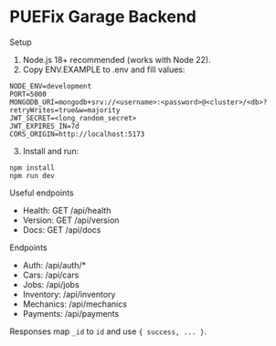 # PUEFix Garage Backend

Setup

1. Node.js 18+ recommended (works with Node 22).
2. Copy ENV.EXAMPLE to .env and fill values:

```
NODE_ENV=development
PORT=5000
MONGODB_URI=mongodb+srv://<username>:<password>@<cluster>/<db>?retryWrites=true&w=majority
JWT_SECRET=<long_random_secret>
JWT_EXPIRES_IN=7d
CORS_ORIGIN=http://localhost:5173
```

3. Install and run:

```
npm install
npm run dev
```

Useful endpoints

- Health: GET /api/health
- Version: GET /api/version
- Docs: GET /api/docs

Endpoints

- Auth: /api/auth/\*
- Cars: /api/cars
- Jobs: /api/jobs
- Inventory: /api/inventory
- Mechanics: /api/mechanics
- Payments: /api/payments

Responses map `_id` to `id` and use `{ success, ... }`.
